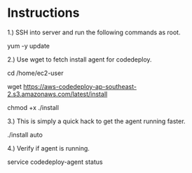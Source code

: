 Instructions
============
1.) SSH into server and run the following commands as root.

yum -y update

2.) Use wget to fetch install agent for codedeploy.

cd /home/ec2-user

wget https://aws-codedeploy-ap-southeast-2.s3.amazonaws.com/latest/install

chmod +x ./install

3.) This is simply a quick hack to get the agent running faster.

./install auto

4.) Verify if agent is running.

service codedeploy-agent status
